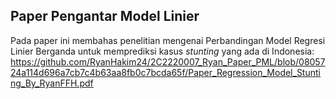 ## Paper Pengantar Model Linier 

Pada paper ini membahas penelitian mengenai Perbandingan Model Regresi Linier Berganda untuk memprediksi kasus *stunting* yang ada di Indonesia:
https://github.com/RyanHakim24/2C2220007_Ryan_Paper_PML/blob/0805724a114d696a7cb7c4b63aa8fb0c7bcda65f/Paper_Regression_Model_Stunting_By_RyanFFH.pdf

